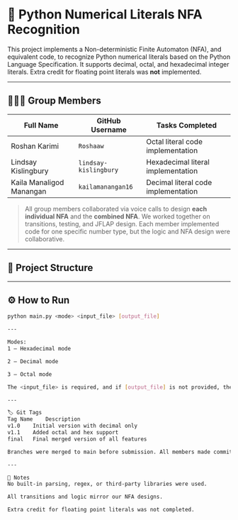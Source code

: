 # 🔢 Python Numerical Literals NFA Recognition

This project implements a Non-deterministic Finite Automaton (NFA), and equivalent code, to recognize Python numerical literals based on the Python Language Specification. It supports decimal, octal, and hexadecimal integer literals. Extra credit for floating point literals was **not** implemented.

---

## 👨‍👩‍👧 Group Members

| Full Name                  | GitHub Username         | Tasks Completed                      |
|---------------------------|--------------------------|--------------------------------------|
| Roshan Karimi             | `Roshaaw`                | Octal literal code implementation    |
| Lindsay Kislingbury       | `lindsay-kislingbury`    | Hexadecimal literal implementation   |
| Kaila Manaligod Manangan  | `kailamanangan16`        | Decimal literal code implementation  |

> All group members collaborated via voice calls to design **each individual NFA** and the **combined NFA**. We worked together on transitions, testing, and JFLAP design. Each member implemented code for one specific number type, but the logic and NFA design were collaborative.

---

## 📁 Project Structure


---

## ⚙️ How to Run

```bash
python main.py <mode> <input_file> [output_file]

---

Modes:
1 – Hexadecimal mode

2 – Decimal mode

3 – Octal mode

The <input_file> is required, and if [output_file] is not provided, the program will overwrite out.txt by default.

---

🏷️ Git Tags
Tag Name	Description
v1.0	Initial version with decimal only
v1.1	Added octal and hex support
final	Final merged version of all features

Branches were merged to main before submission. All members made commits throughout development.

---

📎 Notes
No built-in parsing, regex, or third-party libraries were used.

All transitions and logic mirror our NFA designs.

Extra credit for floating point literals was not completed.
